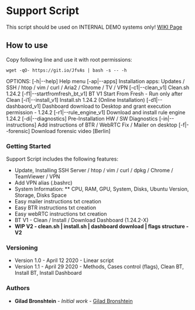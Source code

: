 # Support Script

This script should be used on INTERNAL DEMO systems only!
[WIKI Page](https://anyvision.atlassian.net/wiki/spaces/SUPPORT/pages/1604159099/Support+Script+-+INTERNAL+ONLY)

## How to use

Copy following line and use it with root permissions:

```
wget -qO- https://git.io/JfvAs | bash -s -- -h
```

OPTIONS:
	[-h|--help]                     Help menu
	[-ap|--apps]                    Installation apps: Updates / SSH / htop / vim / curl / Aria2 / Chrome / TV / VPN
	[-c1|--clean_v1]                Clean.sh 1.24.2
	[-f1|--startfromfresh_bt_v1]    BT V1 Start From Fresh - Run only after Clean
	[-i1|--install_v1]              Install.sh 1.24.2 (Online Installation)
	[-d1|--dashbaord_v1]            Dashboard download to Desktop and grant execution permission - 1.24.2
	[-r1|--rule_engine_v1]          Download and install rule engine 1.24.2
	[-di|--diagnostics]             Pre-Installation HW / SW Diagnostics
	[-in|--instructions]            Add instructions of BTR / WebRTC Fix / Mailer on desktop
	[-f|--forensic]                 Download forensic video [Berlin]

### Getting Started

Support Script includes the following features:
* Update, Installing SSH Server / htop / vim / curl / dpkg / Chrome / TeamViewer / VPN
* Add VPN alias (.bashrc)
* System Information: 
** CPU, RAM, GPU, System, Disks, Ubuntu Version, Storage, Disks Space
* Easy mailer instructions txt creation 
* Easy BTR instructions txt creation
* Easy webRTC instructions txt creation
* BT V1 - Clean / Install / Download Dashboard (1.24.2-X)
* **WIP V2 - clean.sh | install.sh | dashboard download | flags structure - V2**

### Versioning

* Version 1.0 - April 12 2020 - Linear script
* Version 1.1 - April 29 2020 - Methods, Cases control (flags), Clean BT, Install BT, Install Dashboard

### Authors

* **Gilad Bronshtein** - *Initial work* - [Gilad Bronshtein](https://github.com/gbronshtein-anyvision)
